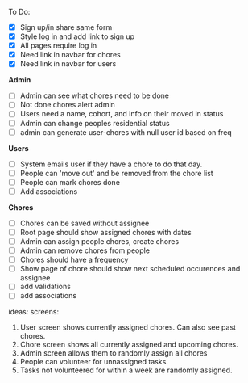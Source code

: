 To Do:
- [x] Sign up/in share same form
- [x] Style log in and add link to sign up
- [x] All pages require log in
- [x] Need link in navbar for chores
- [x] Need link in navbar for users

**Admin**
- [ ] Admin can see what chores need to be done
- [ ] Not done chores alert admin
- [ ] Users need a name, cohort, and info on their moved in status
- [ ] Admin can change peoples residential status
- [ ] admin can generate user-chores with null user id based on freq

**Users**
- [ ] System emails user if they have a chore to do that day.
- [ ] People can 'move out' and be removed from the chore list
- [ ] People can mark chores done
- [ ] Add associations

**Chores**
- [ ] Chores can be saved without assignee
- [ ] Root page should show assigned chores with dates
- [ ] Admin can assign people chores, create chores
- [ ] Admin can remove chores from people
- [ ] Chores should have a frequency
- [ ] Show page of chore should show next scheduled occurences and assignee
- [ ] add validations
- [ ] add associations

ideas:
screens:
1. User screen shows currently assigned chores. Can also see past chores.
2. Chore screen shows all currently assigned and upcoming chores.
3. Admin screen allows them to randomly assign all chores
4. People can volunteer for unnassigned tasks.
5. Tasks not volunteered for within a week are randomly assigned.
